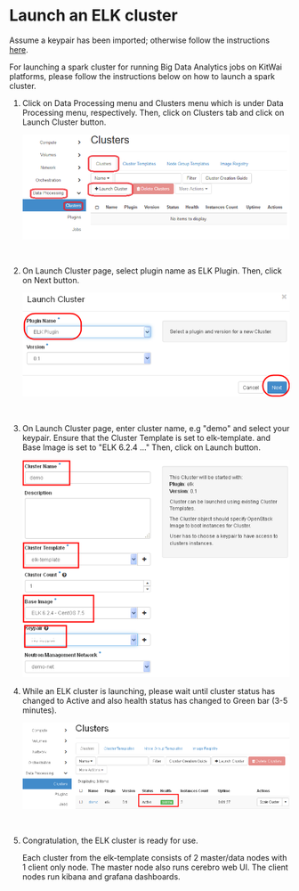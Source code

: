 # Launch an ELK cluster

Assume a keypair has been imported; otherwise follow the instructions [here](https://kitwaicloud.github.io/login/login.html).

For launching a spark cluster for running Big Data Analytics jobs on KitWai platforms, please follow the instructions below on how to launch a spark cluster.

1. Click on Data Processing menu and Clusters menu which is under Data Processing menu, respectively. Then, click on Clusters tab and click on Launch Cluster button.

   <img src="launchcluster-1.png" width="600">

   ​

2. On Launch Cluster page, select plugin name as ELK Plugin. Then, click on Next button.

   <img src="launchcluster-2.png" width="600">

   ​

3. On Launch Cluster page, enter cluster name, e.g "demo" and select your keypair. Ensure that the Cluster Template is set to elk-template. and Base Image is set to "ELK 6.2.4 ..." Then, click on Launch button.

   <img src="launchcluster-3.png" width="600">


4. While an ELK cluster is launching, please wait until cluster status has changed to Active and also health status has changed to Green bar (3-5 minutes).

   <img src="launchcluster-4.png" width="600">

   ​
5. Congratulation, the ELK cluster is ready for use.

   Each cluster from the elk-template consists of 2 master/data nodes with 1 client only node. The master node also runs cerebro web UI. The client nodes run kibana and grafana dashboards.
